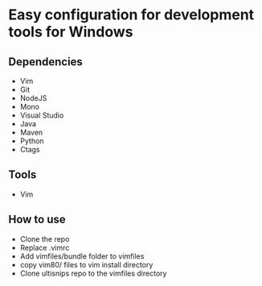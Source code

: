 # Easy configuration for development tools for Windows

## Dependencies

- Vim
- Git
- NodeJS
- Mono
- Visual Studio
- Java
- Maven
- Python
- Ctags

## Tools

- Vim

## How to use

- Clone the repo
- Replace .vimrc
- Add vimfiles/bundle folder to vimfiles
- copy vim80/ files to vim install directory
- Clone ultisnips repo to the vimfiles directory
